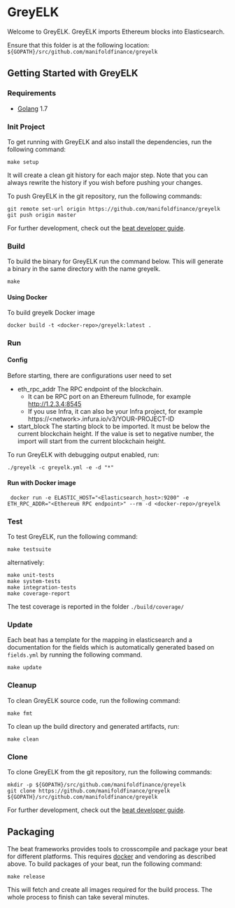 # GreyELK

Welcome to GreyELK. GreyELK imports Ethereum blocks into Elasticsearch.

Ensure that this folder is at the following location:
`${GOPATH}/src/github.com/manifoldfinance/greyelk`

## Getting Started with GreyELK

### Requirements

- [Golang](https://golang.org/dl/) 1.7

### Init Project

To get running with GreyELK and also install the
dependencies, run the following command:

```
make setup
```

It will create a clean git history for each major step. Note that you can always rewrite the history if you wish before pushing your changes.

To push GreyELK in the git repository, run the following commands:

```
git remote set-url origin https://github.com/manifoldfinance/greyelk
git push origin master
```

For further development, check out the [beat developer guide](https://www.elastic.co/guide/en/beats/libbeat/current/new-beat.html).

### Build

To build the binary for GreyELK run the command below. This will generate a binary
in the same directory with the name greyelk.

```
make
```

#### Using Docker

To build greyelk Docker image

```
docker build -t <docker-repo>/greyelk:latest .
```

### Run

#### Config

Before starting, there are configurations user need to set

- eth_rpc_addr The RPC endpoint of the blockchain.
  - It can be RPC port on an Ethereum fullnode, for example http://1.2.3.4:8545
  - If you use Infra, it can also be your Infra project, for example https://<network\>.infura.io/v3/YOUR-PROJECT-ID
- start_block The starting block to be imported. It must be below the current blockchain height.
  If the value is set to negative number, the import will start from the current blockchain height.

To run GreyELK with debugging output enabled, run:

```
./greyelk -c greyelk.yml -e -d "*"
```

#### Run with Docker image

```
 docker run -e ELASTIC_HOST="<Elasticsearch_host>:9200" -e ETH_RPC_ADDR="<Ethereum RPC endpoint>" --rm -d <docker-repo>/greyelk
```

### Test

To test GreyELK, run the following command:

```
make testsuite
```

alternatively:

```
make unit-tests
make system-tests
make integration-tests
make coverage-report
```

The test coverage is reported in the folder `./build/coverage/`

### Update

Each beat has a template for the mapping in elasticsearch and a documentation for the fields
which is automatically generated based on `fields.yml` by running the following command.

```
make update
```

### Cleanup

To clean GreyELK source code, run the following command:

```
make fmt
```

To clean up the build directory and generated artifacts, run:

```
make clean
```

### Clone

To clone GreyELK from the git repository, run the following commands:

```
mkdir -p ${GOPATH}/src/github.com/manifoldfinance/greyelk
git clone https://github.com/manifoldfinance/greyelk ${GOPATH}/src/github.com/manifoldfinance/greyelk
```

For further development, check out the [beat developer guide](https://www.elastic.co/guide/en/beats/libbeat/current/new-beat.html).

## Packaging

The beat frameworks provides tools to crosscompile and package your beat for different platforms. This requires [docker](https://www.docker.com/) and vendoring as described above. To build packages of your beat, run the following command:

```
make release
```

This will fetch and create all images required for the build process. The whole process to finish can take several minutes.

